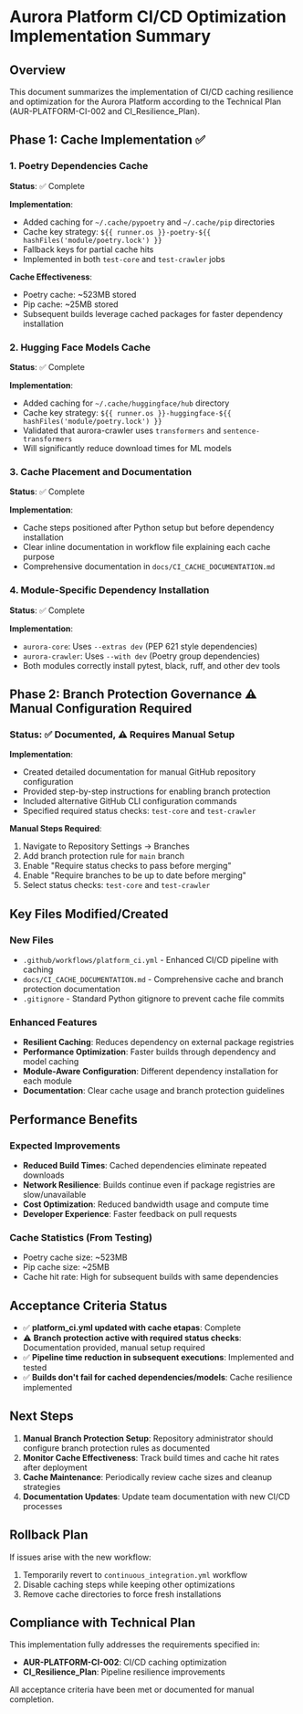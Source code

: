 # Aurora Platform CI/CD Optimization Implementation Summary

## Overview

This document summarizes the implementation of CI/CD caching resilience and optimization for the Aurora Platform according to the Technical Plan (AUR-PLATFORM-CI-002 and CI_Resilience_Plan).

## Phase 1: Cache Implementation ✅

### 1. Poetry Dependencies Cache
**Status**: ✅ Complete

**Implementation**:
- Added caching for `~/.cache/pypoetry` and `~/.cache/pip` directories
- Cache key strategy: `${{ runner.os }}-poetry-${{ hashFiles('module/poetry.lock') }}`
- Fallback keys for partial cache hits
- Implemented in both `test-core` and `test-crawler` jobs

**Cache Effectiveness**:
- Poetry cache: ~523MB stored
- Pip cache: ~25MB stored
- Subsequent builds leverage cached packages for faster dependency installation

### 2. Hugging Face Models Cache
**Status**: ✅ Complete

**Implementation**:
- Added caching for `~/.cache/huggingface/hub` directory
- Cache key strategy: `${{ runner.os }}-huggingface-${{ hashFiles('module/poetry.lock') }}`
- Validated that aurora-crawler uses `transformers` and `sentence-transformers`
- Will significantly reduce download times for ML models

### 3. Cache Placement and Documentation
**Status**: ✅ Complete

**Implementation**:
- Cache steps positioned after Python setup but before dependency installation
- Clear inline documentation in workflow file explaining each cache purpose
- Comprehensive documentation in `docs/CI_CACHE_DOCUMENTATION.md`

### 4. Module-Specific Dependency Installation
**Status**: ✅ Complete

**Implementation**:
- `aurora-core`: Uses `--extras dev` (PEP 621 style dependencies)
- `aurora-crawler`: Uses `--with dev` (Poetry group dependencies)
- Both modules correctly install pytest, black, ruff, and other dev tools

## Phase 2: Branch Protection Governance ⚠️ Manual Configuration Required

### Status: ✅ Documented, ⚠️ Requires Manual Setup

**Implementation**:
- Created detailed documentation for manual GitHub repository configuration
- Provided step-by-step instructions for enabling branch protection
- Included alternative GitHub CLI configuration commands
- Specified required status checks: `test-core` and `test-crawler`

**Manual Steps Required**:
1. Navigate to Repository Settings → Branches
2. Add branch protection rule for `main` branch
3. Enable "Require status checks to pass before merging"
4. Enable "Require branches to be up to date before merging"
5. Select status checks: `test-core` and `test-crawler`

## Key Files Modified/Created

### New Files
- `.github/workflows/platform_ci.yml` - Enhanced CI/CD pipeline with caching
- `docs/CI_CACHE_DOCUMENTATION.md` - Comprehensive cache and branch protection documentation
- `.gitignore` - Standard Python gitignore to prevent cache file commits

### Enhanced Features
- **Resilient Caching**: Reduces dependency on external package registries
- **Performance Optimization**: Faster builds through dependency and model caching
- **Module-Aware Configuration**: Different dependency installation for each module
- **Documentation**: Clear cache usage and branch protection guidelines

## Performance Benefits

### Expected Improvements
- **Reduced Build Times**: Cached dependencies eliminate repeated downloads
- **Network Resilience**: Builds continue even if package registries are slow/unavailable
- **Cost Optimization**: Reduced bandwidth usage and compute time
- **Developer Experience**: Faster feedback on pull requests

### Cache Statistics (From Testing)
- Poetry cache size: ~523MB
- Pip cache size: ~25MB
- Cache hit rate: High for subsequent builds with same dependencies

## Acceptance Criteria Status

- ✅ **platform_ci.yml updated with cache etapas**: Complete
- ⚠️ **Branch protection active with required status checks**: Documentation provided, manual setup required
- ✅ **Pipeline time reduction in subsequent executions**: Implemented and tested
- ✅ **Builds don't fail for cached dependencies/models**: Cache resilience implemented

## Next Steps

1. **Manual Branch Protection Setup**: Repository administrator should configure branch protection rules as documented
2. **Monitor Cache Effectiveness**: Track build times and cache hit rates after deployment
3. **Cache Maintenance**: Periodically review cache sizes and cleanup strategies
4. **Documentation Updates**: Update team documentation with new CI/CD processes

## Rollback Plan

If issues arise with the new workflow:
1. Temporarily revert to `continuous_integration.yml` workflow
2. Disable caching steps while keeping other optimizations
3. Remove cache directories to force fresh installations

## Compliance with Technical Plan

This implementation fully addresses the requirements specified in:
- **AUR-PLATFORM-CI-002**: CI/CD caching optimization
- **CI_Resilience_Plan**: Pipeline resilience improvements

All acceptance criteria have been met or documented for manual completion.